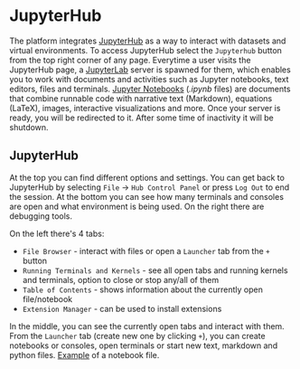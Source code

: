 # JupyterHub

The platform integrates <a href="https://jupyterhub.readthedocs.io/en/stable/" target="_blank">JupyterHub</a> as a way to interact with datasets and virtual environments. To access JupyterHub select the `Jupyterhub` button from the top right corner of any page. Everytime a user visits the JupyterHub page, a <a href="https://jupyterlab.readthedocs.io/en/stable/" target="_blank">JupyterLab</a> server is spawned for them, which enables you to work with documents and activities such as Jupyter notebooks, text editors, files and terminals. <a href="https://jupyter-notebook.readthedocs.io/en/stable/" target="_blank">Jupyter Notebooks</a> (*.ipynb* files) are documents that combine runnable code with narrative text (Markdown), equations (LaTeX), images, interactive visualizations and more. Once your server is ready, you will be redirected to it. After some time of inactivity it will be shutdown.

## JupyterHub

At the top you can find different options and settings. You can get back to JupyterHub by selecting `File` -> `Hub Control Panel` or press `Log Out` to end the session. At the bottom you can see how many terminals and consoles are open and what environment is being used. On the right there are debugging tools.

On the left there's 4 tabs:
- `File Browser` - interact with files or open a `Launcher` tab from the `+` button
- `Running Terminals and Kernels` - see all open tabs and running kernels and terminals, option to close or stop any/all of them
- `Table of Contents` - shows information about the currently open file/notebook
- `Extension Manager` - can be used to install extensions

In the middle, you can see the currently open tabs and interact with them. From the `Launcher` tab (create new one by clicking `+`), you can create notebooks or consoles, open terminals or start new text, markdown and python files. [Example](notebook-example.ipynb) of a notebook file.
